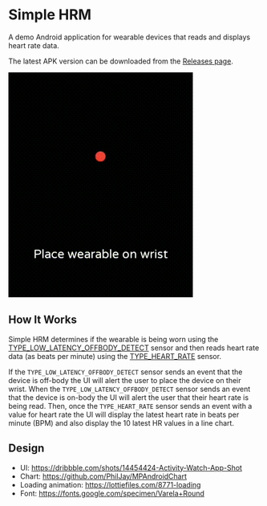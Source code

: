 # Simple HRM

A demo Android application for wearable devices that reads and displays heart rate data.

The latest APK version can be downloaded from the [Releases page](https://github.com/trevorhalvorson/simple-hrm/releases/latest).

![demo](./assets/screenrecord-demo.gif)

## How It Works

Simple HRM determines if the wearable is being worn using the [TYPE_LOW_LATENCY_OFFBODY_DETECT](https://developer.android.com/reference/android/hardware/Sensor#TYPE_LOW_LATENCY_OFFBODY_DETECT) sensor and then reads heart rate data (as beats per minute) using the [TYPE_HEART_RATE](https://developer.android.com/reference/android/hardware/Sensor#TYPE_HEART_RATE) sensor.

If the `TYPE_LOW_LATENCY_OFFBODY_DETECT` sensor sends an event that the device is off-body the UI will alert the user to place the device on their wrist.
When the `TYPE_LOW_LATENCY_OFFBODY_DETECT` sensor sends an event that the device is on-body the UI will alert the user that their heart rate is being read.
Then, once the `TYPE_HEART_RATE` sensor sends an event with a value for heart rate the UI will display the latest heart rate in beats per minute (BPM) and also display the 10 latest HR values in a line chart.

## Design

-   UI: https://dribbble.com/shots/14454424-Activity-Watch-App-Shot
-   Chart: https://github.com/PhilJay/MPAndroidChart
-   Loading animation: https://lottiefiles.com/8771-loading
-   Font: https://fonts.google.com/specimen/Varela+Round
